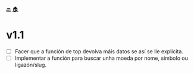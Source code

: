 [🔙](https://github.com/Ran-n/coinmarketcap_scrapi/blob/main/doc/xFCR/indekso.md)
[🏠](https://github.com/Ran-n/coinmarketcap_scrapi/blob/main/README.md)

# v1.1
- [ ] Facer que a función de top devolva máis datos se así se lle explicita.
- [ ] Implementar a función para buscar unha moeda por nome, simbolo ou ligazón/slug.
